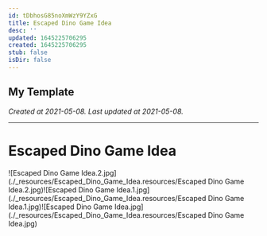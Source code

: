 ```yaml
---
id: tDbhosG85noXmWzY9YZxG
title: Escaped Dino Game Idea
desc: ''
updated: 1645225706295
created: 1645225706295
stub: false
isDir: false
---
```

My Template
---

_Created at 2021-05-08._
_Last updated at 2021-05-08._




---

# Escaped Dino Game Idea


![Escaped Dino Game Idea.2.jpg](./_resources/Escaped_Dino_Game_Idea.resources/Escaped Dino Game Idea.2.jpg)![Escaped Dino Game Idea.1.jpg](./_resources/Escaped_Dino_Game_Idea.resources/Escaped Dino Game Idea.1.jpg)![Escaped Dino Game Idea.jpg](./_resources/Escaped_Dino_Game_Idea.resources/Escaped Dino Game Idea.jpg)

